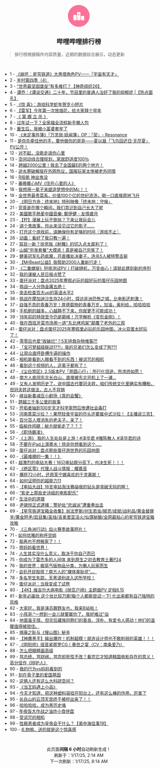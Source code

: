 <div align="center">
    <img src="./assets/icon_rank.png" alt="logo" />
    <h2>哔哩哔哩排行榜</h>
</div>

> 排行榜根据稿件内容质量，近期的数据综合展示，动态更新

<br />

<ul><li><span>1 - <a href=https://www.bilibili.com/BV1tXckehEd3 target=_blank>《崩坏：星穹铁道》大黑塔角色PV——「宇宙有天才」</a></span></li><li><span>2 - <a href=https://www.bilibili.com/BV12NceehEFn target=_blank>羊村第四季（4）</a></span></li><li><span>3 - <a href=https://www.bilibili.com/BV1imc2enEKU target=_blank>“世界最坚固堡垒”有多难打？【神奇组织26】</a></span></li><li><span>4 - <a href=https://www.bilibili.com/BV1W2caeREyH target=_blank>谭乔：《谭谈交通》二十年，节目里的普通人治好了我的抑郁症&nbsp;|【热点面孔】</a></span></li><li><span>5 - <a href=https://www.bilibili.com/BV12PceewEyY target=_blank>《惊&nbsp;喜》：游戏科学蛇年贺岁小短片</a></span></li><li><span>6 - <a href=https://www.bilibili.com/BV1xQcBe1Ews target=_blank>【雷军】今年第一次放烟花，给大家拜个早年</a></span></li><li><span>7 - <a href=https://www.bilibili.com/BV1p6cteVEK7 target=_blank>《&nbsp;蒙&nbsp;娜&nbsp;立&nbsp;杀&nbsp;》</a></span></li><li><span>8 - <a href=https://www.bilibili.com/BV1SrcieyEH4 target=_blank>过年试一下？全家福全流程新手懒人包</a></span></li><li><span>9 - <a href=https://www.bilibili.com/BV1ADc1e8E6y target=_blank>重生后，我被小富婆套牢了</a></span></li><li><span>10 - <a href=https://www.bilibili.com/BV1ZtwgeHE5F target=_blank>《未定事件簿》「万灵局·妖闻簿」OP：「契」-&nbsp;Resonance</a></span></li><li><span>11 - <a href=https://www.bilibili.com/BV1nXceebE2H target=_blank>是你先牵住他的手，要他做你的哥哥——夏以昼「飞鸟回还日·无尽夏」PV公开！</a></span></li><li><span>12 - <a href=https://www.bilibili.com/BV11Ecke9EHG target=_blank>对不起，没能走进你心里</a></span></li><li><span>13 - <a href=https://www.bilibili.com/BV1bucQeQEjn target=_blank>空间动线合理规划，家居舒适度100％</a></span></li><li><span>14 - <a href=https://www.bilibili.com/BV1kucCeSEYw target=_blank>跨越2000公里！我去了全国最E的两个地方！</a></span></li><li><span>15 - <a href=https://www.bilibili.com/BV1AHcbeLEyX target=_blank>逆水寒破解版在外网热议，国服玩家太惨被老外同情</a></span></li><li><span>16 - <a href=https://www.bilibili.com/BV1nrctekEir target=_blank>R技能&nbsp;神出鬼没</a></span></li><li><span>17 - <a href=https://www.bilibili.com/BV1cxcbekEBm target=_blank>春晚暖心MV《住在心里的人》</a></span></li><li><span>18 - <a href=https://www.bilibili.com/BV1fqcgeHE9f target=_blank>我想用一辈子来塑造梦想中的Mc！！</a></span></li><li><span>19 - <a href=https://www.bilibili.com/BV1uBc1eBEJb target=_blank>全世界最贵菜系，价值100个亿的世纪浓汤，喝一口直接原地飞升</a></span></li><li><span>20 - <a href=https://www.bilibili.com/BV14rc1eiEW7 target=_blank>《明日方舟：终末地》特别映像「终末地：守候」</a></span></li><li><span>21 - <a href=https://www.bilibili.com/BV1BucteeE12 target=_blank>究竟是在哪个瞬间，我们意识到自己长大了呢</a></span></li><li><span>22 - <a href=https://www.bilibili.com/BV1fXcueHEXa target=_blank>美國歌手熱愛中國音樂:&nbsp;鄭伊健&nbsp;-&nbsp;友情歲月</a></span></li><li><span>23 - <a href=https://www.bilibili.com/BV1RKc2eEErS target=_blank>【柠】漫展上玩不倒翁？下来让我玩会儿</a></span></li><li><span>24 - <a href=https://www.bilibili.com/BV11ucieiEcg target=_blank>讲个鬼故事，你从来没见过它的影子......</a></span></li><li><span>25 - <a href=https://www.bilibili.com/BV1HcczezEvC target=_blank>打开这个游戏前，请确保你有足够的时间〖游戏不止〗</a></span></li><li><span>26 - <a href=https://www.bilibili.com/BV17Qc8eCEtY target=_blank>动画：看好了我只教一遍！</a></span></li><li><span>27 - <a href=https://www.bilibili.com/BV13xczepEAn target=_blank>耳目一新？徐克版《射雕》的切入点太犀利了！</a></span></li><li><span>28 - <a href=https://www.bilibili.com/BV1a3cceEEcb target=_blank>山姆“穷鬼套餐”大摸底！真是被自己穷笑了！</a></span></li><li><span>29 - <a href=https://www.bilibili.com/BV1RYcBeZEi6 target=_blank>健美冠军扎药疯魔，开直播处决妻子，连杀5人被特警击毙</a></span></li><li><span>30 - <a href=https://www.bilibili.com/BV1BpcPeqE2p target=_blank>【MrBeast公益】我帮助2000人重新行走！</a></span></li><li><span>31 - <a href=https://www.bilibili.com/BV1gQcHerEYg target=_blank>《二重螺旋》狩夜测试PV丨打破随机，万变由心！请就此镌刻新的序列</a></span></li><li><span>32 - <a href=https://www.bilibili.com/BV17Ec1eHEQs target=_blank>我的课被人民日报点赞了</a></span></li><li><span>33 - <a href=https://www.bilibili.com/BV1i7caeyE5M target=_blank>蛋仔派对：盘点2025年寒假必玩的超好玩的蛋仔乐园地图</a></span></li><li><span>34 - <a href=https://www.bilibili.com/BV1ERc8erENj target=_blank>挑战一人分饰金庸五绝！</a></span></li><li><span>35 - <a href=https://www.bilibili.com/BV1sKc3eaEUJ target=_blank>突击检查百大up的英语水平2</a></span></li><li><span>36 - <a href=https://www.bilibili.com/BV1zJcmebE6i target=_blank>挑战在摩加迪沙生存24小时，探访非洲恐怖之城，比电影还刺激！</a></span></li><li><span>37 - <a href=https://www.bilibili.com/BV1gbcXeZEaW target=_blank>自强不息的青春万岁！厚德载物的青春万岁，加油，奥利给，哈哈哈哈</a></span></li><li><span>38 - <a href=https://www.bilibili.com/BV1nxcbekEN5 target=_blank>手机刷的越多，心越静不下来，你就更不可能成功！</a></span></li><li><span>39 - <a href=https://www.bilibili.com/BV19Gcve1Eh5 target=_blank>18年前的特效至今仍是巅峰！万字解析《变形金刚》！</a></span></li><li><span>40 - <a href=https://www.bilibili.com/BV1DmrrYjEZ9 target=_blank>我在西班牙菜市场用一道&quot;东北烤鸡架&quot;颠覆了老外的三观</a></span></li><li><span>41 - <a href=https://www.bilibili.com/BV1W9cmeKEeD target=_blank>蛋仔派对：盘点蛋仔2025年寒假里必玩的乐园地图，冰火双蛋太好玩了！</a></span></li><li><span>42 - <a href=https://www.bilibili.com/BV152c9eNEPq target=_blank>零零后也爱“收破烂”？5天拯救杂物堆客厅</a></span></li><li><span>43 - <a href=https://www.bilibili.com/BV1nncSeiEsz target=_blank>「宝可梦超级联动1??!」我的兄弟们怎么变成了狗??!</a></span></li><li><span>44 - <a href=https://www.bilibili.com/BV1kkcDegEKf target=_blank>让观众直呼卧槽牛逼的操作</a></span></li><li><span>45 - <a href=https://www.bilibili.com/BV14hcteJEJD target=_blank>相机能看到人眼看不到的东西！被诅咒的相机</a></span></li><li><span>46 - <a href=https://www.bilibili.com/BV1Hgc3efEqY target=_blank>看到这个视频的人，这辈子都有了！</a></span></li><li><span>47 - <a href=https://www.bilibili.com/BV15jwVe4ENV target=_blank>《尘白禁区》2.5版本PV「夙圆心行」：所行化坦途，所求终如愿！</a></span></li><li><span>48 - <a href=https://www.bilibili.com/BV1HrctekEzd target=_blank>南方人疯闯东北长白山，直接被东北司机上了一课…</a></span></li><li><span>49 - <a href=https://www.bilibili.com/BV17oc8e3ECk target=_blank>又有人发明历史了，说中国古代要冠夫姓，咱们传统文化里确实有糟粕，但冠夫姓这做法，古人不背锅</a></span></li><li><span>50 - <a href=https://www.bilibili.com/BV149wGeGEpR target=_blank>峡谷新春减压小剧场《真的会蟹》</a></span></li><li><span>51 - <a href=https://www.bilibili.com/BV1coc3etEAb target=_blank>跨越三千多公里的故事</a></span></li><li><span>52 - <a href=https://www.bilibili.com/BV1rrctekEMs target=_blank>开拓者抽到100岁天才科学家然后惨遭社会毒打</a></span></li><li><span>53 - <a href=https://www.bilibili.com/BV1rPc8e1E2h target=_blank>河南蒸菜沙拉？！果然轻食宇宙的尽头还要属中式沙拉！【主播说三农】</a></span></li><li><span>54 - <a href=https://www.bilibili.com/BV1RacBebEoA target=_blank>百分百人塔消失的老夫子，来了！</a></span></li><li><span>55 - <a href=https://www.bilibili.com/BV15GcqeWE5f target=_blank>临榆炸鸡腿：秘方就偷走了？？？</a></span></li><li><span>56 - <a href=https://www.bilibili.com/BV1Cbc2eYEXn target=_blank>《职场霸凌》</a></span></li><li><span>57 - <a href=https://www.bilibili.com/BV1EncmeZEr1 target=_blank>《上游》&nbsp;我的人生处处是上游！#泽华君&nbsp;#雅陈散人&nbsp;#泽华君的诗</a></span></li><li><span>58 - <a href=https://www.bilibili.com/BV19fctecEh3 target=_blank>不要在iPad上滴墨水！除非你想看到这个…..</a></span></li><li><span>59 - <a href=https://www.bilibili.com/BV116cXeJEFN target=_blank>蛋仔派对：盘点那些蛋仔游世界的乐园地图</a></span></li><li><span>60 - <a href=https://www.bilibili.com/BV1s9cieiEPw target=_blank>《最难绷的一集！！》</a></span></li><li><span>61 - <a href=https://www.bilibili.com/BV1UPcBemEpd target=_blank>超激烈的电钻大赛！16只电钻既分高下，也决生死！！！</a></span></li><li><span>62 - <a href=https://www.bilibili.com/BV1nZc1eREY5 target=_blank>《绝区零》代理人战斗情报：耀嘉音</a></span></li><li><span>63 - <a href=https://www.bilibili.com/BV1SbcXeoEfE target=_blank>爆肝72小时，还原芙宁娜喜欢的千灵慕斯！</a></span></li><li><span>64 - <a href=https://www.bilibili.com/BV18ccSeJE6T target=_blank>如何证明你的超能力11</a></span></li><li><span>65 - <a href=https://www.bilibili.com/BV1GAcheKEbZ target=_blank>【电钻大战】16支电钻淘汰赛😱我的钻头是突破天际的啊！</a></span></li><li><span>66 - <a href=https://www.bilibili.com/BV1ZocueUE9P target=_blank>“影史上那些史诗级的电影配乐”</a></span></li><li><span>67 - <a href=https://www.bilibili.com/BV1zzc2edEyu target=_blank>生活中的道理</a></span></li><li><span>68 - <a href=https://www.bilibili.com/BV1A3cieKECY target=_blank>尹锡悦正式逮捕：警护处“忠诚派”遭重拳出击</a></span></li><li><span>69 - <a href=https://www.bilibili.com/BV16Wc6ekEoP target=_blank>【星穹铁道宝箱全收集】翁法罗斯/创生若虫/贼灵/成就/战利品/黄金替罪羊/黄金短矛/启目集/圣烛/吉奥里亚活火/仙馔秘酿/全网最贴心的星穹铁道宝箱攻略</a></span></li><li><span>70 - <a href=https://www.bilibili.com/BV1c1czezEBW target=_blank>《三角洲行动》焰火赛季故事短片！</a></span></li><li><span>71 - <a href=https://www.bilibili.com/BV1Brc2esE9u target=_blank>如何优雅的称呼空姐</a></span></li><li><span>72 - <a href=https://www.bilibili.com/BV1kAczeMELN target=_blank>我再也不想搬家了！！</a></span></li><li><span>73 - <a href=https://www.bilibili.com/BV1zec9eVEVN target=_blank>带妈妈看世界！</a></span></li><li><span>74 - <a href=https://www.bilibili.com/BV1XVc2eCEAD target=_blank>人生其实没什么意义，取决于你自己而已</a></span></li><li><span>75 - <a href=https://www.bilibili.com/BV1rEcie8EK6 target=_blank>你成为了雷杰多的人间体&nbsp;来到原生之初去教育土著P24</a></span></li><li><span>76 - <a href=https://www.bilibili.com/BV1bbcteDEEi target=_blank>我的世界：极简丐版物品分类，为懒人玩家而生</a></span></li><li><span>77 - <a href=https://www.bilibili.com/BV1EKczeKEhP target=_blank>会扒开屁股搓？南方人的“裸体羞耻症”。。</a></span></li><li><span>78 - <a href=https://www.bilibili.com/BV1Vbc1eyEmF target=_blank>多名学生失踪，天黑请别进入这所学校！</a></span></li><li><span>79 - <a href=https://www.bilibili.com/BV153wue5EMU target=_blank>蛋仔派对：当我变成了试卷</a></span></li><li><span>80 - <a href=https://www.bilibili.com/BV1U4cUekE7h target=_blank>【4K】维吉尔大病电影《抛瓦户缔》主题曲PV&nbsp;定档6.15</a></span></li><li><span>81 - <a href=https://www.bilibili.com/BV16wcteuEVN target=_blank>新年必画妆&nbsp;这个妆比较万能!每个人都能尝试一下!&nbsp;化出来都有自己独特的风格</a></span></li><li><span>82 - <a href=https://www.bilibili.com/BV1kycXe2EQb target=_blank>大家好，我是演员蕨野友也，我来B站啦！</a></span></li><li><span>83 - <a href=https://www.bilibili.com/BV1pxc9eUEA4 target=_blank>小孩哥:“一想到一会儿就要赢你了，我好难过”😫</a></span></li><li><span>84 - <a href=https://www.bilibili.com/BV1kGcieeEaa target=_blank>地震虽无情，但灾后藏族同胞们的善良、淳朴、有爱令人感动！他们的温暖值得被锁住。</a></span></li><li><span>85 - <a href=https://www.bilibili.com/BV1d5ctecEcM target=_blank>靖康之耻与《搜山图》秘辛</a></span></li><li><span>86 - <a href=https://www.bilibili.com/BV15fctecEYk target=_blank>【神鹰黑手】输出爆炸！机制超模！就连设计师也不敢削弱的英雄！！！</a></span></li><li><span>87 - <a href=https://www.bilibili.com/BV1Jjc1eXEtg target=_blank>《阴阳师》瑶音紧那罗CG丨奏世之宴（CV：南条爱乃）</a></span></li><li><span>88 - <a href=https://www.bilibili.com/BV1nEcVewEwf target=_blank>怎么把眼睛画高级</a></span></li><li><span>89 - <a href=https://www.bilibili.com/BV1y9c4eyEqn target=_blank>骂总统，骂财阀，骂完却死性不改？看完它才知道韩国电影存在的意义！高分佳作《辩护人》</a></span></li><li><span>90 - <a href=https://www.bilibili.com/BV1tXc6eXE3M target=_blank>我的行为vs妈妈看到的</a></span></li><li><span>91 - <a href=https://www.bilibili.com/BV1bgc9efEe8 target=_blank>刻在骨子里的爱国基因</a></span></li><li><span>92 - <a href=https://www.bilibili.com/BV1BqcyeJEoy target=_blank>这俩人还有这么大科研空间？</a></span></li><li><span>93 - <a href=https://www.bilibili.com/BV1qsciexEhY target=_blank>《当王妈遇上小品》</a></span></li><li><span>94 - <a href=https://www.bilibili.com/BV1UPcmezEhv target=_blank>今天才知道，把这种塑料袋挂在阳台上，还有这么棒的作用，厉害了</a></span></li><li><span>95 - <a href=https://www.bilibili.com/BV1nPrSYUEHj target=_blank>长白山的云顶天宫终于被挖出来了！！</a></span></li><li><span>96 - <a href=https://www.bilibili.com/BV1aDcye6EPK target=_blank>哈哈哈哈，成为黑历史咯</a></span></li><li><span>97 - <a href=https://www.bilibili.com/BV1skcueFEr6 target=_blank>年夜饭大作战之油炸小食拼盘</a></span></li><li><span>98 - <a href=https://www.bilibili.com/BV1vGcteaEj3 target=_blank>受诅咒的相机</a></span></li><li><span>99 - <a href=https://www.bilibili.com/BV12hcteJEL7 target=_blank>性瘾患者成为皇帝会干什么？【弟中海往事19】</a></span></li><li><span>100 - <a href=https://www.bilibili.com/BV1fKcteiEk9 target=_blank>礼物嘛，送的就是这个惊喜感</a></span></li></ul>

<br />

<p align=center>此页面<strong>间隔 6 小时</strong>自动刷新生成！<br>刷新于：1/17/25, 2:14 AM<br>下一次刷新：1/17/25, 8:14 AM</p>
